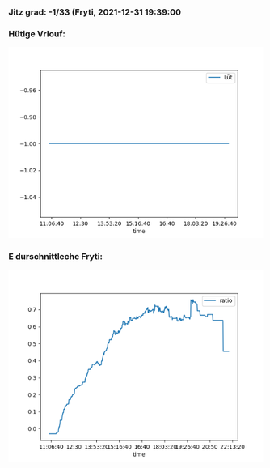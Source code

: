 ### Jitz grad: -1/33 (Fryti, 2021-12-31 19:39:00

### Hütige Vrlouf:
![Graph](Today.png)

### E durschnittleche Fryti:
![Graph](Fryti.png)